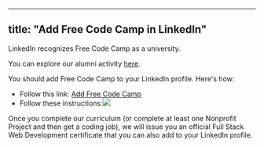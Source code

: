 
---
title: "Add Free Code Camp in LinkedIn"
---

LinkedIn recognizes Free Code Camp as a university.

You can explore our alumni activity [here](https://www.linkedin.com/edu/school?id=166029).

You should add Free Code Camp to your LinkedIn profile. Here's how:

*   Follow this link: [Add Free Code Camp](https://www.linkedin.com/profile/edit-education?school=Free+Code+Camp)
*   Follow these instructions:![](//discourse-user-assets.s3.amazonaws.com/original/2X/8/8b138a334f9cfc075fee7379b515a173a154934b.png)

Once you complete our curriculum (or complete at least one Nonprofit Project and then get a coding job), we will issue you an official Full Stack Web Development certificate that you can also add to your LinkedIn profile.
